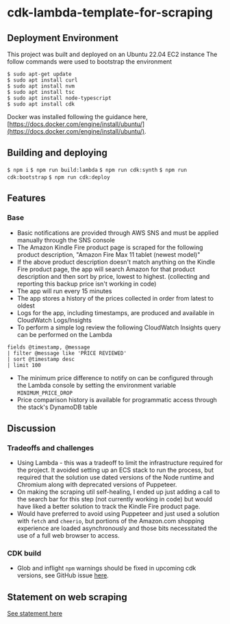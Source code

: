 # cdk-lambda-template-for-scraping
## Deployment Environment
This project was built and deployed on an Ubuntu 22.04 EC2 instance
The follow commands were used to bootstrap the environment
```
$ sudo apt-get update
$ sudo apt install curl
$ sudo apt install nvm
$ sudo apt install tsc
$ sudo apt install node-typescript
$ sudo apt install cdk
```

Docker was installed following the guidance here, [https://docs.docker.com/engine/install/ubuntu/](https://docs.docker.com/engine/install/ubuntu/).

## Building and deploying
`$ npm i`
`$ npm run build:lambda`
`$ npm run cdk:synth`
`$ npm run cdk:bootstrap`
`$ npm run cdk:deploy`

## Features
### Base
- Basic notifications are provided through AWS SNS and must be applied manually through the SNS console
- The Amazon Kindle Fire product page is scraped for the following product description, "Amazon Fire Max 11 tablet (newest model)"
- If the above product description doesn't match anything on the Kindle Fire product page, the app will search Amazon for that product description and then sort by price, lowest to highest. (collecting and reporting this backup price isn't working in code)
- The app will run every 15 minutes
- The app stores a history of the prices collected in order from latest to oldest
- Logs for the app, including timestamps, are produced and available in CloudWatch Logs/Insights
- To perform a simple log review the following CloudWatch Insights query can be performed on the Lambda
```
fields @timestamp, @message
| filter @message like 'PRICE REVIEWED'
| sort @timestamp desc
| limit 100
```
- The minimum price difference to notify on can be configured through the Lambda console by setting the environment variable `MINIMUM_PRICE_DROP`
- Price comparison history is available for programmatic access through the stack's DynamoDB table

## Discussion
### Tradeoffs and challenges
- Using Lambda - this was a tradeoff to limit the infrastructure required for the project. It avoided setting up an ECS stack to run the process, but required that the solution use dated versions of the Node runtime and Chromium along with deprecated versions of Puppeteer.
- On making the scraping util self-healing, I ended up just adding a call to the search bar for this step (not currently working in code) but would have liked a better solution to track the Kindle Fire product page.
- Would have preferred to avoid using Puppeteer and just used a solution with `fetch` and `cheerio`, but portions of the Amazon.com shopping experience are loaded asynchronously and those bits necessitated the use of a full web browser to access.
### CDK build
- Glob and inflight `npm` warnings should be fixed in upcoming cdk versions, see GitHub issue [here](https://github.com/aws/aws-cdk/issues/32801).

## Statement on web scraping
[See statement here](./web-scraping-statement.md)
